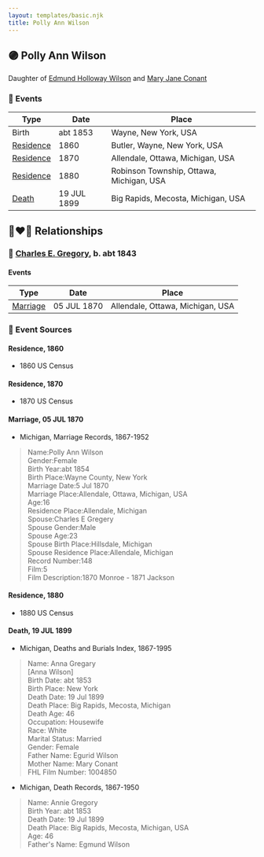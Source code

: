 ```yaml
---
layout: templates/basic.njk
title: Polly Ann Wilson
---
```

## 🟣 Polly Ann Wilson

Daughter of [Edmund Holloway Wilson](/people/6/67777324) and [Mary Jane Conant](/people/2/27722232)

### 📆 Events

Type | Date | Place
------ | ------ | ------
Birth | abt 1853 | Wayne, New York, USA
[Residence](#event-8e2e72fc-5ddd-4cee-a4b5-db623f9b940a) | 1860 | Butler, Wayne, New York, USA
[Residence](#event-a6cbdd96-88b6-4374-860a-f231a9c2528c) | 1870 | Allendale, Ottawa, Michigan, USA
[Residence](#event-345e0d0e-8238-4c3f-919f-068cdcb88c9e) | 1880 | Robinson Township, Ottawa, Michigan, USA
[Death](#event-a5c439c4-5062-49ce-9fc7-e7f7ef72d2d1) | 19 JUL 1899 | Big Rapids, Mecosta, Michigan, USA

## 👩‍❤️‍👨 Relationships

### 🔵 [Charles E. Gregory](/people/9/98443628), b. abt 1843

#### Events

Type | Date | Place
------ | ------ | ------
[Marriage](#event-58e8475f-88fe-447b-9784-ae72e7631c1b) | 05 JUL 1870 | Allendale, Ottawa, Michigan, USA
### 📰 Event Sources

#### <a id="event-8e2e72fc-5ddd-4cee-a4b5-db623f9b940a"></a> Residence, 1860
* 1860 US Census

#### <a id="event-a6cbdd96-88b6-4374-860a-f231a9c2528c"></a> Residence, 1870
* 1870 US Census

#### <a id="event-58e8475f-88fe-447b-9784-ae72e7631c1b"></a> Marriage, 05 JUL 1870
* Michigan, Marriage Records, 1867-1952
>   
  > Name:Polly Ann Wilson  
  > Gender:Female  
  > Birth Year:abt 1854  
  > Birth Place:Wayne County, New York  
  > Marriage Date:5 Jul 1870  
  > Marriage Place:Allendale, Ottawa, Michigan, USA  
  > Age:16  
  > Residence Place:Allendale, Michigan  
  > Spouse:Charles E Gregery  
  > Spouse Gender:Male  
  > Spouse Age:23  
  > Spouse Birth Place:Hillsdale, Michigan  
  > Spouse Residence Place:Allendale, Michigan  
  > Record Number:148  
  > Film:5  
  > Film Description:1870 Monroe - 1871 Jackson

#### <a id="event-345e0d0e-8238-4c3f-919f-068cdcb88c9e"></a> Residence, 1880
* 1880 US Census

#### <a id="event-a5c439c4-5062-49ce-9fc7-e7f7ef72d2d1"></a> Death, 19 JUL 1899
* Michigan, Deaths and Burials Index, 1867-1995
>   
  > Name: Anna Gregary  
  > [Anna Wilson]  
  > Birth Date: abt 1853  
  > Birth Place: New York  
  > Death Date: 19 Jul 1899  
  > Death Place: Big Rapids, Mecosta, Michigan  
  > Death Age: 46  
  > Occupation: Housewife  
  > Race: White  
  > Marital Status: Married  
  > Gender: Female  
  > Father Name: Egurid Wilson  
  > Mother Name: Mary Conant  
  > FHL Film Number: 1004850
* Michigan, Death Records, 1867-1950
>   
  > Name: Annie Gregory  
  > Birth Year: abt 1853  
  > Death Date: 19 Jul 1899  
  > Death Place: Big Rapids, Mecosta, Michigan, USA  
  > Age: 46  
  > Father's Name: Egmund Wilson